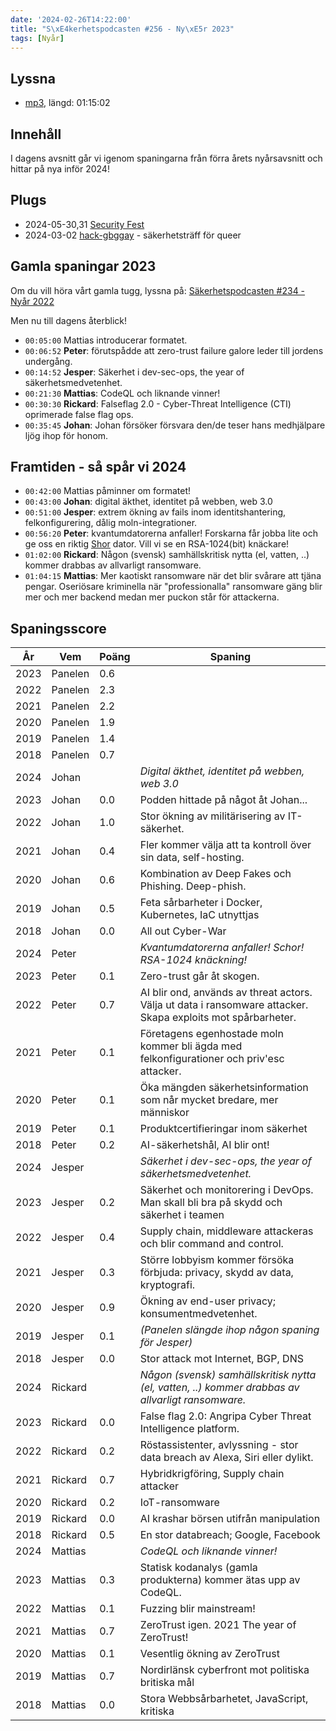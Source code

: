```yaml
---
date: '2024-02-26T14:22:00'
title: "S\xE4kerhetspodcasten #256 - Ny\xE5r 2023"
tags: [Nyår]
---
```

## Lyssna
* [mp3](https://traffic.libsyn.com/secure/sakerhetspodcasten/2024-02-07_Sakerhetspodcasten.mp3?dest-id=117848), längd: 01:15:02

## Innehåll
I dagens avsnitt går vi igenom spaningarna från förra årets nyårsavsnitt och hittar
på nya inför 2024!

## Plugs

* 2024-05-30,31 [Security Fest](https://securityfest.com/)
* 2024-03-02 [hack-gbggay](https://hack.gbgay.com/) - säkerhetsträff för queer

## Gamla spaningar 2023

Om du vill höra vårt gamla tugg, lyssna på:
[Säkerhetspodcasten #234 - Nyår 2022](https://sakerhetspodcasten.se/posts/sakerhetspodcasten_234_nyar_2022/)

Men nu till dagens återblick!

* `00:05:00` Mattias introducerar formatet.
* `00:06:52` **Peter**: förutspådde att zero-trust failure galore leder till jordens undergång.
* `00:14:52` **Jesper**: Säkerhet i dev-sec-ops, the year of säkerhetsmedvetenhet.
* `00:21:30` **Mattias**: CodeQL och liknande vinner!
* `00:30:30` **Rickard**: Falseflag 2.0 - Cyber-Threat Intelligence (CTI) oprimerade false flag ops.
* `00:35:45` **Johan**: Johan försöker försvara den/de teser hans medhjälpare ljög ihop för honom.

## Framtiden - så spår vi 2024

* `00:42:00` Mattias påminner om formatet!
* `00:43:00` **Johan**: digital äkthet, identitet på webben, web 3.0
* `00:51:00` **Jesper**: extrem ökning av fails inom identitshantering, felkonfigurering, dålig moln-integrationer.
* `00:56:20` **Peter**: kvantumdatorerna anfaller!
  Forskarna får jobba lite och ge oss en riktig [Shor](https://en.wikipedia.org/wiki/Shor%27s_algorithm) dator.
  Vill vi se en RSA-1024(bit) knäckare!
* `01:02:00` **Rickard**: Någon (svensk) samhällskritisk nytta (el, vatten, ..) kommer drabbas av allvarligt ransomware.
* `01:04:15` **Mattias**: Mer kaotiskt ransomware när det blir svårare att tjäna pengar.
  Oseriösare kriminella när "professionalla" ransomware gäng blir mer och mer backend medan mer puckon står för attackerna.


## Spaningsscore

| År   | Vem     | Poäng | Spaning |
| ---- | ------- | ----- | ------- |
| 2023 | Panelen | 0.6   |
| 2022 | Panelen | 2.3   |
| 2021 | Panelen | 2.2   |
| 2020 | Panelen | 1.9   |
| 2019 | Panelen | 1.4   |
| 2018 | Panelen | 0.7   |
| 2024 | Johan   |       | _Digital äkthet, identitet på webben, web 3.0_ |
| 2023 | Johan   | 0.0   | Podden hittade på något åt Johan... |
| 2022 | Johan   | 1.0   | Stor ökning av militärisering av IT-säkerhet. |
| 2021 | Johan   | 0.4   | Fler kommer välja att ta kontroll över sin data, self-hosting. |
| 2020 | Johan   | 0.6   | Kombination av Deep Fakes och Phishing. Deep-phish. |
| 2019 | Johan   | 0.5   | Feta sårbarheter i Docker, Kubernetes, IaC utnyttjas |
| 2018 | Johan   | 0.0   | All out Cyber-War |
| 2024 | Peter   |       | _Kvantumdatorerna anfaller! Schor! RSA-1024 knäckning!_ |
| 2023 | Peter   | 0.1   | Zero-trust går åt skogen. |
| 2022 | Peter   | 0.7   | AI blir ond, används av threat actors. Välja ut data i ransomware attacker. Skapa exploits mot spårbarheter. |
| 2021 | Peter   | 0.1   | Företagens egenhostade moln kommer bli ägda med felkonfigurationer och priv'esc attacker. |
| 2020 | Peter   | 0.1   | Öka mängden säkerhetsinformation som når mycket bredare, mer människor |
| 2019 | Peter   | 0.1   | Produktcertifieringar inom säkerhet |
| 2018 | Peter   | 0.2   | AI-säkerhetshål, AI blir ont! |
| 2024 | Jesper  |       | _Säkerhet i dev-sec-ops, the year of säkerhetsmedvetenhet._ |
| 2023 | Jesper  | 0.2   | Säkerhet och monitorering i DevOps. Man skall bli bra på skydd och säkerhet i teamen |
| 2022 | Jesper  | 0.4   | Supply chain, middleware attackeras och blir command and control. |
| 2021 | Jesper  | 0.3   | Större lobbyism kommer försöka förbjuda: privacy, skydd av data, kryptografi. |
| 2020 | Jesper  | 0.9   | Ökning av end-user privacy; konsumentmedvetenhet. |
| 2019 | Jesper  | 0.1   | _(Panelen slängde ihop någon spaning för Jesper)_ |
| 2018 | Jesper  | 0.0   | Stor attack mot Internet, BGP, DNS |
| 2024 | Rickard |       | _Någon (svensk) samhällskritisk nytta (el, vatten, ..) kommer drabbas av allvarligt ransomware._ |
| 2023 | Rickard | 0.0   | False flag 2.0: Angripa Cyber Threat Intelligence platform. |
| 2022 | Rickard | 0.2   | Röstassistenter, avlyssning - stor data breach av Alexa, Siri eller dylikt. |
| 2021 | Rickard | 0.7   | Hybridkrigföring, Supply chain attacker |
| 2020 | Rickard | 0.2   | IoT-ransomware |
| 2019 | Rickard | 0.0   | AI krashar börsen utifrån manipulation |
| 2018 | Rickard | 0.5   | En stor databreach; Google, Facebook |
| 2024 | Mattias |       | _CodeQL och liknande vinner!_ |
| 2023 | Mattias | 0.3   | Statisk kodanalys (gamla produkterna) kommer ätas upp av CodeQL. |
| 2022 | Mattias | 0.1   | Fuzzing blir mainstream! |
| 2021 | Mattias | 0.7   | ZeroTrust igen. 2021 The year of ZeroTrust! |
| 2020 | Mattias | 0.1   | Vesentlig ökning av ZeroTrust |
| 2019 | Mattias | 0.7   | Nordirlänsk cyberfront mot politiska britiska mål |
| 2018 | Mattias | 0.0   | Stora Webbsårbarhetet, JavaScript, kritiska |
